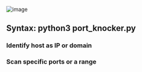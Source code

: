 ![image](https://user-images.githubusercontent.com/101604552/205706988-60c7ff07-3d8f-4709-a95f-9940a2a665bb.png)

## Syntax: python3 port_knocker.py
### Identify host as IP or domain
### Scan specific ports or a range
